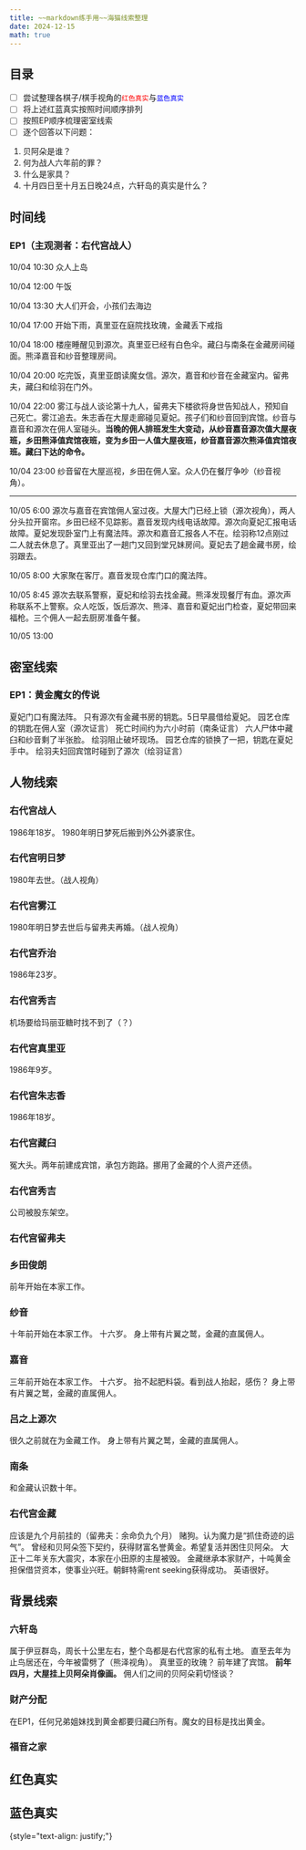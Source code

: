 ```yaml
---
title: ~~markdown练手用~~海猫线索整理
date: 2024-12-15
math: true
---
```



## 目录
- [ ] 尝试整理各棋子/棋手视角的<code style="color : Red">红色真实</code>与<code style="color : Blue">蓝色真实</code>
- [ ] 将上述红蓝真实按照时间顺序排列
- [ ] 按照EP顺序梳理密室线索
- [ ] 逐个回答以下问题：
1. 贝阿朵是谁？
2. 何为战人六年前的罪？
3. 什么是家具？
4. 十月四日至十月五日晚24点，六轩岛的真实是什么？


## 时间线
### EP1（主观测者：右代宫战人）
10/04 10:30 众人上岛

10/04 12:00 午饭

10/04 13:30 大人们开会，小孩们去海边

10/04 17:00 开始下雨，真里亚在庭院找玫瑰，金藏丢下戒指

10/04 18:00 楼座睡醒见到源次。真里亚已经有白色伞。藏臼与南条在金藏房间碰面。熊泽嘉音和纱音整理房间。

10/04 20:00 吃完饭，真里亚朗读魔女信。源次，嘉音和纱音在金藏室内。留弗夫，藏臼和绘羽在门外。

10/04 22:00 雾江与战人谈论第十九人，留弗夫下楼欲将身世告知战人，预知自己死亡。雾江追去。朱志香在大屋走廊碰见夏妃。孩子们和纱音回到宾馆。纱音与嘉音和源次在佣人室碰头。**当晚的佣人排班发生大变动，从纱音嘉音源次值大屋夜班，乡田熊泽值宾馆夜班，变为乡田一人值大屋夜班，纱音嘉音源次熊泽值宾馆夜班。藏臼下达的命令。**

10/04 23:00 纱音留在大屋巡视，乡田在佣人室。众人仍在餐厅争吵（纱音视角）。

---

10/05 6:00 源次与嘉音在宾馆佣人室过夜。大屋大门已经上锁（源次视角），两人分头拉开窗帘。乡田已经不见踪影。嘉音发现内线电话故障。源次向夏妃汇报电话故障。夏妃发现卧室门上有魔法阵。源次和嘉音汇报各人不在。绘羽称12点刚过二人就去休息了。真里亚出了一趟门又回到堂兄妹房间。夏妃去了趟金藏书房，绘羽跟去。

10/05 8:00 大家聚在客厅。嘉音发现仓库门口的魔法阵。

10/05 8:45 源次去联系警察，夏妃和绘羽去找金藏。熊泽发现餐厅有血。源次声称联系不上警察。众人吃饭，饭后源次、熊泽、嘉音和夏妃出门检查，夏妃带回来福枪。三个佣人一起去厨房准备午餐。

10/05 13:00 

## 密室线索
### EP1：黄金魔女的传说
夏妃门口有魔法阵。
只有源次有金藏书房的钥匙。5日早晨借给夏妃。
园艺仓库的钥匙在佣人室（源次证言）
死亡时间约为六小时前（南条证言）
六人尸体中藏臼和纱音剩了半张脸。
绘羽阻止破坏现场。
园艺仓库的锁换了一把，钥匙在夏妃手中。
绘羽夫妇回宾馆时碰到了源次（绘羽证言）

## 人物线索
### 右代宫战人
1986年18岁。
1980年明日梦死后搬到外公外婆家住。

### 右代宫明日梦
1980年去世。（战人视角）

### 右代宫雾江
1980年明日梦去世后与留弗夫再婚。（战人视角）

### 右代宫乔治
1986年23岁。

### 右代宫秀吉
机场要给玛丽亚糖时找不到了（？）

### 右代宫真里亚
1986年9岁。

### 右代宫朱志香
1986年18岁。

### 右代宫藏臼
冤大头。两年前建成宾馆，承包方跑路。挪用了金藏的个人资产还债。

### 右代宫秀吉
公司被股东架空。

### 右代宫留弗夫


### 乡田俊朗
前年开始在本家工作。

### 纱音
十年前开始在本家工作。
十六岁。
身上带有片翼之鹫，金藏的直属佣人。

### 嘉音
三年前开始在本家工作。
十六岁。
抬不起肥料袋。看到战人抬起，感伤？
身上带有片翼之鹫，金藏的直属佣人。

### 吕之上源次
很久之前就在为金藏工作。
身上带有片翼之鹫，金藏的直属佣人。

### 南条
和金藏认识数十年。

### 右代宫金藏
应该是九个月前挂的（留弗夫：余命负九个月）
赌狗。认为魔力是“抓住奇迹的运气”。
曾经和贝阿朵签下契约，获得财富名誉黄金。希望复活并困住贝阿朵。
大正十二年关东大震灾，本家在小田原的主屋被毁。
金藏继承本家财产，十吨黄金担保借贷资本，使事业兴旺。朝鲜特需rent seeking获得成功。
英语很好。

## 背景线索
### 六轩岛
属于伊豆群岛，周长十公里左右，整个岛都是右代宫家的私有土地。
直至去年为止鸟居还在，今年被雷劈了（熊泽视角）。
真里亚的玫瑰？
前年建了宾馆。
**前年四月，大屋挂上贝阿朵肖像画。**
佣人们之间的贝阿朵莉切怪谈？

### 财产分配
在EP1，任何兄弟姐妹找到黄金都要归藏臼所有。魔女的目标是找出黄金。

### 福音之家


## 红色真实

## 蓝色真实

{style="text-align: justify;"}